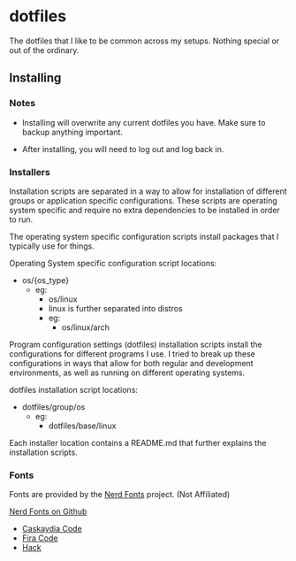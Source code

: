 # dotfiles

The dotfiles that I like to be common across my setups.
Nothing special or out of the ordinary.

## Installing

### Notes

* Installing will overwrite any current dotfiles you have. Make sure to backup
anything important.

* After installing, you will need to log out and log back in.

### Installers

Installation scripts are separated in a way to allow for installation of
different groups or application specific configurations. These scripts are
operating system specific and require no extra dependencies to be installed
in order to run.

The operating system specific configuration scripts install packages that I
typically use for things.

Operating System specific configuration script locations:

* os/{os_type}
  * eg:
    * os/linux
    * linux is further separated into distros
    * eg:
      * os/linux/arch

Program configuration settings (dotfiles) installation scripts install the
configurations for different programs I use. I tried to break up these
configurations in ways that allow for both regular and development environments,
as well as running on different operating systems.

dotfiles installation script locations:

* dotfiles/group/os
  * eg:
    * dotfiles/base/linux

Each installer location contains a README.md that further explains the
installation scripts.

### Fonts

Fonts are provided by the [Nerd Fonts](https://www.nerdfonts.com/)
project. (Not Affiliated)

[Nerd Fonts on Github]((https://github.com/ryanoasis/nerd-fonts))

* [Caskaydia Code](https://github.com/ryanoasis/nerd-fonts/tree/master/patched-fonts/CascadiaCode)
* [Fira Code](https://github.com/ryanoasis/nerd-fonts/tree/master/patched-fonts/FiraCode)
* [Hack](https://github.com/ryanoasis/nerd-fonts/tree/master/patched-fonts/Hack)
